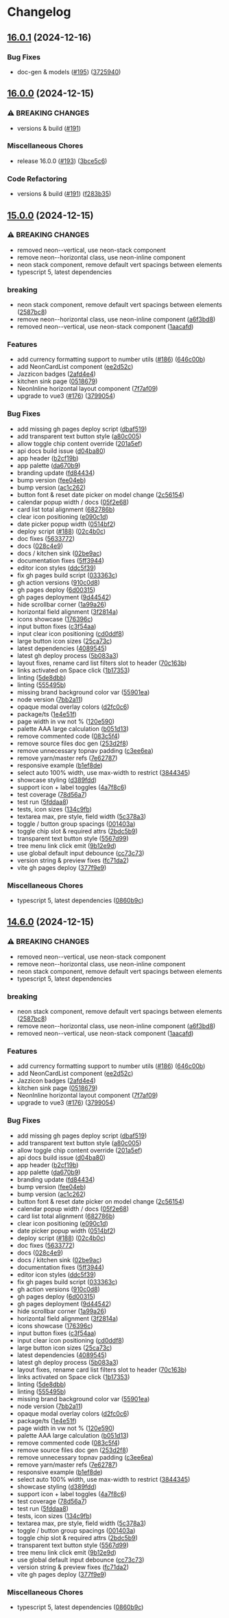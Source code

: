 # Changelog

## [16.0.1](https://github.com/aotearoan/neon/compare/v16.0.0...v16.0.1) (2024-12-16)


### Bug Fixes

* doc-gen & models ([#195](https://github.com/aotearoan/neon/issues/195)) ([3725940](https://github.com/aotearoan/neon/commit/372594023bd8a4dba1d29c1f99a22aa10f158ea4))

## [16.0.0](https://github.com/aotearoan/neon/compare/v6.0.0...v16.0.0) (2024-12-15)


### ⚠ BREAKING CHANGES

* versions & build ([#191](https://github.com/aotearoan/neon/issues/191))

### Miscellaneous Chores

* release 16.0.0 ([#193](https://github.com/aotearoan/neon/issues/193)) ([3bce5c6](https://github.com/aotearoan/neon/commit/3bce5c615516398eb542c610ef15eb33f3ca85b4))


### Code Refactoring

* versions & build ([#191](https://github.com/aotearoan/neon/issues/191)) ([f283b35](https://github.com/aotearoan/neon/commit/f283b35ac5059d7f517cc64d207b5957b9f5ea02))

## [15.0.0](https://github.com/aotearoan/neon/compare/v14.6.0...v15.0.0) (2024-12-15)

### ⚠ BREAKING CHANGES

* removed neon--vertical, use neon-stack component
* remove neon--horizontal class, use neon-inline component
* neon stack component, remove default vert spacings between elements
* typescript 5, latest dependencies

### breaking

* neon stack component, remove default vert spacings between
  elements ([2587bc8](https://github.com/aotearoan/neon/commit/2587bc822d78d76caeb66f566367601242d9d585))
* remove neon--horizontal class, use neon-inline
  component ([a6f3bd8](https://github.com/aotearoan/neon/commit/a6f3bd8ef55f2c4c102283409b3d805d08d40246))
* removed neon--vertical, use neon-stack
  component ([1aacafd](https://github.com/aotearoan/neon/commit/1aacafd5e44c9806e9ddd054f8d0f709d5b8bd52))

### Features

* add currency formatting support to number
  utils ([#186](https://github.com/aotearoan/neon/issues/186)) ([646c00b](https://github.com/aotearoan/neon/commit/646c00b0e46b4c6cf717e055d82bad9a9f187575))
* add NeonCardList
  component ([ee2d52c](https://github.com/aotearoan/neon/commit/ee2d52c0c31a3aebf0e5be37f725b05eef5988eb))
* Jazzicon badges ([2afd4e4](https://github.com/aotearoan/neon/commit/2afd4e467a92b13adcba77f298ef12ad33688155))
* kitchen sink page ([0518679](https://github.com/aotearoan/neon/commit/051867968011dcd62ecae9daa6c6b9b768a22ad1))
* NeonInline horizontal layout
  component ([7f7af09](https://github.com/aotearoan/neon/commit/7f7af091297c69344a7808f7bb5e81482cfd1f56))
* upgrade to
  vue3 ([#176](https://github.com/aotearoan/neon/issues/176)) ([3799054](https://github.com/aotearoan/neon/commit/37990540b6a60aebf7b85e3d640ced67ba21e363))

### Bug Fixes

* add missing gh pages deploy
  script ([dbaf519](https://github.com/aotearoan/neon/commit/dbaf519b66345796a663b7d1624377756d2a65e1))
* add transparent text button
  style ([a80c005](https://github.com/aotearoan/neon/commit/a80c00592e2983397e8b6355aa7c9862de83a11c))
* allow toggle chip content
  override ([201a5ef](https://github.com/aotearoan/neon/commit/201a5ef83796c550bc5f9b2da974c9ad96635770))
* api docs build issue ([d04ba80](https://github.com/aotearoan/neon/commit/d04ba801715ffcb22de3a3fac52e4bd0cd41e891))
* app header ([b2cf19b](https://github.com/aotearoan/neon/commit/b2cf19ba7e040574de217ce748489eb54b16fb20))
* app palette ([da670b9](https://github.com/aotearoan/neon/commit/da670b9718b117759c15804d04bd871c6c40394f))
* branding update ([fd84434](https://github.com/aotearoan/neon/commit/fd84434ab5aa773d885418103d0db8326f9b65b4))
* bump version ([fee04eb](https://github.com/aotearoan/neon/commit/fee04eba4392c95b0d28bf03f18a753562013bd6))
* bump version ([ac1c262](https://github.com/aotearoan/neon/commit/ac1c262b1c184999aef014239b067f03a1d71343))
* button font & reset date picker on model
  change ([2c56154](https://github.com/aotearoan/neon/commit/2c5615492151f110e83cb319e0a1abc4323499ae))
* calendar popup width /
  docs ([05f2e68](https://github.com/aotearoan/neon/commit/05f2e689090e9d881e36dc9347dc993160575cbc))
* card list total
  alignment ([682786b](https://github.com/aotearoan/neon/commit/682786b8f0df8eab3ec0393294c9c0aff61ebe8d))
* clear icon positioning ([e090c1d](https://github.com/aotearoan/neon/commit/e090c1d526d142d917cb0987b00f495b99880cc6))
* date picker popup width ([0514bf2](https://github.com/aotearoan/neon/commit/0514bf2d0fec524af8f1da9ef4dcf4c7de59b48b))
* deploy
  script ([#188](https://github.com/aotearoan/neon/issues/188)) ([02c4b0c](https://github.com/aotearoan/neon/commit/02c4b0c594a40e7a04c29b2d20f8839ace4de26e))
* doc fixes ([5633772](https://github.com/aotearoan/neon/commit/5633772249e569693a613b8e771343295ccd4053))
* docs ([028c4e9](https://github.com/aotearoan/neon/commit/028c4e9ba40b5c0e996a9a9a6858694ca0b7e75e))
* docs / kitchen sink ([02be9ac](https://github.com/aotearoan/neon/commit/02be9acec5f33b223fe602b14a25e0944a2d71f8))
* documentation fixes ([5ff3944](https://github.com/aotearoan/neon/commit/5ff3944144282588a3ba99688c42e932291e1eba))
* editor icon styles ([ddc5f39](https://github.com/aotearoan/neon/commit/ddc5f39b78babab9a965b32a21f1de9972b92add))
* fix gh pages build
  script ([033363c](https://github.com/aotearoan/neon/commit/033363c6e20cf7a7ce02aa241cdea950dd39555e))
* gh action versions ([910c0d8](https://github.com/aotearoan/neon/commit/910c0d8f69029be3f947db1b5ccf6617b8853451))
* gh pages deploy ([6d00315](https://github.com/aotearoan/neon/commit/6d003157fafd96573320c896c8da32f5c4f33aac))
* gh pages deployment ([9d44542](https://github.com/aotearoan/neon/commit/9d44542679c2970e4b16d494502cf9fe0a559b9f))
* hide scrollbar corner ([1a99a26](https://github.com/aotearoan/neon/commit/1a99a26608f75fd486f05aedd556bacb6c178a39))
* horizontal field
  alignment ([3f2814a](https://github.com/aotearoan/neon/commit/3f2814a0898ca1cfdb8a242c06a7732cc60ac0b2))
* icons showcase ([176396c](https://github.com/aotearoan/neon/commit/176396c9f4f2ccce6d6b22faf0952fffb01651dd))
* input button fixes ([c3f54aa](https://github.com/aotearoan/neon/commit/c3f54aac1d8886fce708421393923e42ce809e1c))
* input clear icon
  positioning ([cd0ddf8](https://github.com/aotearoan/neon/commit/cd0ddf8492e900b02ce3056376019174aff62a12))
* large button icon sizes ([25ca73c](https://github.com/aotearoan/neon/commit/25ca73c3b739b5ad9e24177137934c0e6a35556a))
* latest dependencies ([4089545](https://github.com/aotearoan/neon/commit/40895453a84c6db1dd192d54fca20f3adf1f81b3))
* latest gh deploy
  process ([5b083a3](https://github.com/aotearoan/neon/commit/5b083a345fc2a4bcf9a57b63a897d45d64e6f21a))
* layout fixes, rename card list filters slot to
  header ([70c163b](https://github.com/aotearoan/neon/commit/70c163bb745fd9de526c9c2facc6b63ef27d0b04))
* links activated on Space
  click ([1b17353](https://github.com/aotearoan/neon/commit/1b17353bc37d9c74dffac375632a5602a050229d))
* linting ([5de8dbb](https://github.com/aotearoan/neon/commit/5de8dbb8518cf078a2136d33ce5db31915ca6b82))
* linting ([555495b](https://github.com/aotearoan/neon/commit/555495b38eff37dea0209e793d7ecd82d6e906a4))
* missing brand background color
  var ([55901ea](https://github.com/aotearoan/neon/commit/55901ea0ce27ce55c913e9585b77cc97a7e0f0fc))
* node version ([7bb2a11](https://github.com/aotearoan/neon/commit/7bb2a11255b2cad4a43a5beb5950bb8271af692d))
* opaque modal overlay
  colors ([d2fc0c6](https://github.com/aotearoan/neon/commit/d2fc0c69ba08e0cf18e2e7c235226ad626426249))
* package/ts ([1e4e51f](https://github.com/aotearoan/neon/commit/1e4e51f6ca59ba08048b595e52d3a50333d7d3a1))
* page width in vw not % ([120e590](https://github.com/aotearoan/neon/commit/120e59035182721e19c5f78c17373ec454d6e43d))
* palette AAA large
  calculation ([b051d13](https://github.com/aotearoan/neon/commit/b051d1325fb3627e0404e0830593c2b075e5df1d))
* remove commented code ([083c5f4](https://github.com/aotearoan/neon/commit/083c5f4071fa2e007c7aefb1cf8e8e4aa1523567))
* remove source files doc
  gen ([253d2f8](https://github.com/aotearoan/neon/commit/253d2f8616e689ba460db7b01c430ff250232d06))
* remove unnecessary topnav
  padding ([c3ee6ea](https://github.com/aotearoan/neon/commit/c3ee6ea2bd6713081d93ca84c2d830092ff41ee2))
* remove yarn/master refs ([7e62787](https://github.com/aotearoan/neon/commit/7e627878d7990e8722c83951c34543e602d47a95))
* responsive example ([b1ef8de](https://github.com/aotearoan/neon/commit/b1ef8dedb3ef5aee33fa6af1681e1cd54246472f))
* select auto 100% width, use max-width to
  restrict ([3844345](https://github.com/aotearoan/neon/commit/3844345cf9f8f27386697b55d9f6b589e48c9a76))
* showcase styling ([d389fdd](https://github.com/aotearoan/neon/commit/d389fdd9064ef2eda6d90b726921e494632eefd7))
* support icon + label
  toggles ([4a7f8c6](https://github.com/aotearoan/neon/commit/4a7f8c627757da79f8520583c9149f5d66927a9d))
* test coverage ([78d56a7](https://github.com/aotearoan/neon/commit/78d56a7f377dd591469ba8cd795fc1f912b25281))
* test run ([5fddaa8](https://github.com/aotearoan/neon/commit/5fddaa83f003946383d5d0b5404101b60ee6f856))
* tests, icon sizes ([134c9fb](https://github.com/aotearoan/neon/commit/134c9fb7cf4026d131f096f83de6f06d3ba391db))
* textarea max, pre style, field
  width ([5c378a3](https://github.com/aotearoan/neon/commit/5c378a389a6832a8787395895709fed60d830920))
* toggle / button group
  spacings ([001403a](https://github.com/aotearoan/neon/commit/001403a3b240b3d31d7f3d35832890e8c07e83b0))
* toggle chip slot & required
  attrs ([2bdc5b9](https://github.com/aotearoan/neon/commit/2bdc5b9879df513555784394f853eb3cbeb81422))
* transparent text button
  style ([5567d99](https://github.com/aotearoan/neon/commit/5567d9911d0a17ca95a46d3fe035d880d186757a))
* tree menu link click
  emit ([9b12e9d](https://github.com/aotearoan/neon/commit/9b12e9dc17875f78c0c28ec683abc6709fc703bd))
* use global default input
  debounce ([cc73c73](https://github.com/aotearoan/neon/commit/cc73c73c90e86d580ced297543c0051da178f0c8))
* version string & preview
  fixes ([fc71da2](https://github.com/aotearoan/neon/commit/fc71da2eb826ebffac3246adb741ee896eb88a33))
* vite gh pages deploy ([377f9e9](https://github.com/aotearoan/neon/commit/377f9e95a0aff7eafa8738ec24b34315ec334a16))

### Miscellaneous Chores

* typescript 5, latest
  dependencies ([0860b9c](https://github.com/aotearoan/neon/commit/0860b9c13d5fbd4cca6377fdb5ea8d95098b18d7))

## [14.6.0](https://github.com/aotearoan/neon/compare/v4.0.40...v14.6.0) (2024-12-15)

### ⚠ BREAKING CHANGES

* removed neon--vertical, use neon-stack component
* remove neon--horizontal class, use neon-inline component
* neon stack component, remove default vert spacings between elements
* typescript 5, latest dependencies

### breaking

* neon stack component, remove default vert spacings between
  elements ([2587bc8](https://github.com/aotearoan/neon/commit/2587bc822d78d76caeb66f566367601242d9d585))
* remove neon--horizontal class, use neon-inline
  component ([a6f3bd8](https://github.com/aotearoan/neon/commit/a6f3bd8ef55f2c4c102283409b3d805d08d40246))
* removed neon--vertical, use neon-stack
  component ([1aacafd](https://github.com/aotearoan/neon/commit/1aacafd5e44c9806e9ddd054f8d0f709d5b8bd52))

### Features

* add currency formatting support to number
  utils ([#186](https://github.com/aotearoan/neon/issues/186)) ([646c00b](https://github.com/aotearoan/neon/commit/646c00b0e46b4c6cf717e055d82bad9a9f187575))
* add NeonCardList
  component ([ee2d52c](https://github.com/aotearoan/neon/commit/ee2d52c0c31a3aebf0e5be37f725b05eef5988eb))
* Jazzicon badges ([2afd4e4](https://github.com/aotearoan/neon/commit/2afd4e467a92b13adcba77f298ef12ad33688155))
* kitchen sink page ([0518679](https://github.com/aotearoan/neon/commit/051867968011dcd62ecae9daa6c6b9b768a22ad1))
* NeonInline horizontal layout
  component ([7f7af09](https://github.com/aotearoan/neon/commit/7f7af091297c69344a7808f7bb5e81482cfd1f56))
* upgrade to
  vue3 ([#176](https://github.com/aotearoan/neon/issues/176)) ([3799054](https://github.com/aotearoan/neon/commit/37990540b6a60aebf7b85e3d640ced67ba21e363))

### Bug Fixes

* add missing gh pages deploy
  script ([dbaf519](https://github.com/aotearoan/neon/commit/dbaf519b66345796a663b7d1624377756d2a65e1))
* add transparent text button
  style ([a80c005](https://github.com/aotearoan/neon/commit/a80c00592e2983397e8b6355aa7c9862de83a11c))
* allow toggle chip content
  override ([201a5ef](https://github.com/aotearoan/neon/commit/201a5ef83796c550bc5f9b2da974c9ad96635770))
* api docs build issue ([d04ba80](https://github.com/aotearoan/neon/commit/d04ba801715ffcb22de3a3fac52e4bd0cd41e891))
* app header ([b2cf19b](https://github.com/aotearoan/neon/commit/b2cf19ba7e040574de217ce748489eb54b16fb20))
* app palette ([da670b9](https://github.com/aotearoan/neon/commit/da670b9718b117759c15804d04bd871c6c40394f))
* branding update ([fd84434](https://github.com/aotearoan/neon/commit/fd84434ab5aa773d885418103d0db8326f9b65b4))
* bump version ([fee04eb](https://github.com/aotearoan/neon/commit/fee04eba4392c95b0d28bf03f18a753562013bd6))
* bump version ([ac1c262](https://github.com/aotearoan/neon/commit/ac1c262b1c184999aef014239b067f03a1d71343))
* button font & reset date picker on model
  change ([2c56154](https://github.com/aotearoan/neon/commit/2c5615492151f110e83cb319e0a1abc4323499ae))
* calendar popup width /
  docs ([05f2e68](https://github.com/aotearoan/neon/commit/05f2e689090e9d881e36dc9347dc993160575cbc))
* card list total
  alignment ([682786b](https://github.com/aotearoan/neon/commit/682786b8f0df8eab3ec0393294c9c0aff61ebe8d))
* clear icon positioning ([e090c1d](https://github.com/aotearoan/neon/commit/e090c1d526d142d917cb0987b00f495b99880cc6))
* date picker popup width ([0514bf2](https://github.com/aotearoan/neon/commit/0514bf2d0fec524af8f1da9ef4dcf4c7de59b48b))
* deploy
  script ([#188](https://github.com/aotearoan/neon/issues/188)) ([02c4b0c](https://github.com/aotearoan/neon/commit/02c4b0c594a40e7a04c29b2d20f8839ace4de26e))
* doc fixes ([5633772](https://github.com/aotearoan/neon/commit/5633772249e569693a613b8e771343295ccd4053))
* docs ([028c4e9](https://github.com/aotearoan/neon/commit/028c4e9ba40b5c0e996a9a9a6858694ca0b7e75e))
* docs / kitchen sink ([02be9ac](https://github.com/aotearoan/neon/commit/02be9acec5f33b223fe602b14a25e0944a2d71f8))
* documentation fixes ([5ff3944](https://github.com/aotearoan/neon/commit/5ff3944144282588a3ba99688c42e932291e1eba))
* editor icon styles ([ddc5f39](https://github.com/aotearoan/neon/commit/ddc5f39b78babab9a965b32a21f1de9972b92add))
* fix gh pages build
  script ([033363c](https://github.com/aotearoan/neon/commit/033363c6e20cf7a7ce02aa241cdea950dd39555e))
* gh action versions ([910c0d8](https://github.com/aotearoan/neon/commit/910c0d8f69029be3f947db1b5ccf6617b8853451))
* gh pages deploy ([6d00315](https://github.com/aotearoan/neon/commit/6d003157fafd96573320c896c8da32f5c4f33aac))
* gh pages deployment ([9d44542](https://github.com/aotearoan/neon/commit/9d44542679c2970e4b16d494502cf9fe0a559b9f))
* hide scrollbar corner ([1a99a26](https://github.com/aotearoan/neon/commit/1a99a26608f75fd486f05aedd556bacb6c178a39))
* horizontal field
  alignment ([3f2814a](https://github.com/aotearoan/neon/commit/3f2814a0898ca1cfdb8a242c06a7732cc60ac0b2))
* icons showcase ([176396c](https://github.com/aotearoan/neon/commit/176396c9f4f2ccce6d6b22faf0952fffb01651dd))
* input button fixes ([c3f54aa](https://github.com/aotearoan/neon/commit/c3f54aac1d8886fce708421393923e42ce809e1c))
* input clear icon
  positioning ([cd0ddf8](https://github.com/aotearoan/neon/commit/cd0ddf8492e900b02ce3056376019174aff62a12))
* large button icon sizes ([25ca73c](https://github.com/aotearoan/neon/commit/25ca73c3b739b5ad9e24177137934c0e6a35556a))
* latest dependencies ([4089545](https://github.com/aotearoan/neon/commit/40895453a84c6db1dd192d54fca20f3adf1f81b3))
* latest gh deploy
  process ([5b083a3](https://github.com/aotearoan/neon/commit/5b083a345fc2a4bcf9a57b63a897d45d64e6f21a))
* layout fixes, rename card list filters slot to
  header ([70c163b](https://github.com/aotearoan/neon/commit/70c163bb745fd9de526c9c2facc6b63ef27d0b04))
* links activated on Space
  click ([1b17353](https://github.com/aotearoan/neon/commit/1b17353bc37d9c74dffac375632a5602a050229d))
* linting ([5de8dbb](https://github.com/aotearoan/neon/commit/5de8dbb8518cf078a2136d33ce5db31915ca6b82))
* linting ([555495b](https://github.com/aotearoan/neon/commit/555495b38eff37dea0209e793d7ecd82d6e906a4))
* missing brand background color
  var ([55901ea](https://github.com/aotearoan/neon/commit/55901ea0ce27ce55c913e9585b77cc97a7e0f0fc))
* node version ([7bb2a11](https://github.com/aotearoan/neon/commit/7bb2a11255b2cad4a43a5beb5950bb8271af692d))
* opaque modal overlay
  colors ([d2fc0c6](https://github.com/aotearoan/neon/commit/d2fc0c69ba08e0cf18e2e7c235226ad626426249))
* package/ts ([1e4e51f](https://github.com/aotearoan/neon/commit/1e4e51f6ca59ba08048b595e52d3a50333d7d3a1))
* page width in vw not % ([120e590](https://github.com/aotearoan/neon/commit/120e59035182721e19c5f78c17373ec454d6e43d))
* palette AAA large
  calculation ([b051d13](https://github.com/aotearoan/neon/commit/b051d1325fb3627e0404e0830593c2b075e5df1d))
* remove commented code ([083c5f4](https://github.com/aotearoan/neon/commit/083c5f4071fa2e007c7aefb1cf8e8e4aa1523567))
* remove source files doc
  gen ([253d2f8](https://github.com/aotearoan/neon/commit/253d2f8616e689ba460db7b01c430ff250232d06))
* remove unnecessary topnav
  padding ([c3ee6ea](https://github.com/aotearoan/neon/commit/c3ee6ea2bd6713081d93ca84c2d830092ff41ee2))
* remove yarn/master refs ([7e62787](https://github.com/aotearoan/neon/commit/7e627878d7990e8722c83951c34543e602d47a95))
* responsive example ([b1ef8de](https://github.com/aotearoan/neon/commit/b1ef8dedb3ef5aee33fa6af1681e1cd54246472f))
* select auto 100% width, use max-width to
  restrict ([3844345](https://github.com/aotearoan/neon/commit/3844345cf9f8f27386697b55d9f6b589e48c9a76))
* showcase styling ([d389fdd](https://github.com/aotearoan/neon/commit/d389fdd9064ef2eda6d90b726921e494632eefd7))
* support icon + label
  toggles ([4a7f8c6](https://github.com/aotearoan/neon/commit/4a7f8c627757da79f8520583c9149f5d66927a9d))
* test coverage ([78d56a7](https://github.com/aotearoan/neon/commit/78d56a7f377dd591469ba8cd795fc1f912b25281))
* test run ([5fddaa8](https://github.com/aotearoan/neon/commit/5fddaa83f003946383d5d0b5404101b60ee6f856))
* tests, icon sizes ([134c9fb](https://github.com/aotearoan/neon/commit/134c9fb7cf4026d131f096f83de6f06d3ba391db))
* textarea max, pre style, field
  width ([5c378a3](https://github.com/aotearoan/neon/commit/5c378a389a6832a8787395895709fed60d830920))
* toggle / button group
  spacings ([001403a](https://github.com/aotearoan/neon/commit/001403a3b240b3d31d7f3d35832890e8c07e83b0))
* toggle chip slot & required
  attrs ([2bdc5b9](https://github.com/aotearoan/neon/commit/2bdc5b9879df513555784394f853eb3cbeb81422))
* transparent text button
  style ([5567d99](https://github.com/aotearoan/neon/commit/5567d9911d0a17ca95a46d3fe035d880d186757a))
* tree menu link click
  emit ([9b12e9d](https://github.com/aotearoan/neon/commit/9b12e9dc17875f78c0c28ec683abc6709fc703bd))
* use global default input
  debounce ([cc73c73](https://github.com/aotearoan/neon/commit/cc73c73c90e86d580ced297543c0051da178f0c8))
* version string & preview
  fixes ([fc71da2](https://github.com/aotearoan/neon/commit/fc71da2eb826ebffac3246adb741ee896eb88a33))
* vite gh pages deploy ([377f9e9](https://github.com/aotearoan/neon/commit/377f9e95a0aff7eafa8738ec24b34315ec334a16))

### Miscellaneous Chores

* typescript 5, latest
  dependencies ([0860b9c](https://github.com/aotearoan/neon/commit/0860b9c13d5fbd4cca6377fdb5ea8d95098b18d7))

